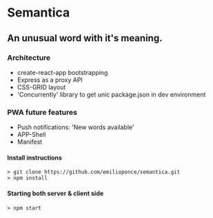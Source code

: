 # Semantica

## An unusual word with it's meaning.

### Architecture

* create-react-app bootstrapping
* Express as a proxy API
* CSS-GRID layout
* 'Concurrently' library to get unic package.json in dev environment

### PWA future features

* Push notifications: 'New words available'
* APP-Shell
* Manifest


#### Install instructions
```shell
> git clone https://github.com/emilioponce/semantica.git
> npm install
```

#### Starting both server & client side
```shell
> npm start
```
